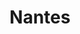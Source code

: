 ---
title: Nantes
date: 
draft: false

# descripcion
description : Rombos con nacar

materials: Plata 925

color: Plateado

dimensions: 1cm

code: 01-04-0129

type: "Aros"

categories: []

price: $1.870,00

price_eftvo: $1.590,00

# Images
# first image will be shown in the product page
images:
  # - image: "images/path_to_image"
  # La ubicacion de las imagenes es imagenes/Aros/Aros.Piedras/01-04-0129-nantes
  - image: "./images/aros/piedras/01-04-0129-rombos-con-nacar_a.jpeg"
  - image: "./images/aros/piedras/01-04-0129-rombos-con-nacar_b.jpeg"
---
